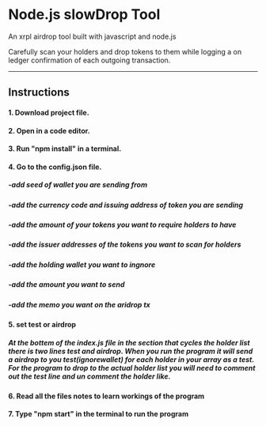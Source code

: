 
# Node.js slowDrop Tool
An xrpl airdrop tool built with javascript and node.js

Carefully scan your holders and drop tokens to them while logging a on ledger confirmation of each outgoing transaction.

____________________________________________________________________________

## Instructions

#### 1. Download project file.

#### 2. Open in a code editor. 

#### 3. Run "npm install" in a terminal.

#### 4. Go to the config.json file.
##### -add seed of wallet you are sending from
##### -add the currency code and issuing address of token you are sending
##### -add the amount of your tokens you want to require holders to have
##### -add the issuer addresses of the tokens you want to scan for holders
##### -add the holding wallet you want to ingnore 
##### -add the amount you want to send 
##### -add the memo you want on the aridrop tx

#### 5. set test or airdrop
##### At the bottem of the index.js file in the section that cycles the holder list there is two lines test and airdrop. When you run the program it will send a airdrop to you test(ignorewallet) for each holder in your array as a test. For the program to drop to the actual holder list you will need to comment out the test line and un comment the holder like.
 

#### 6. Read all the files notes to learn workings of the program

#### 7. Type "npm start" in the terminal to run the program






